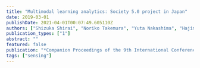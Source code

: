 ```yaml
---
title: "Multimodal learning analytics: Society 5.0 project in Japan"
date: 2019-03-01
publishDate: 2021-04-01T00:07:49.605110Z
authors: ["Shizuka Shirai", "Noriko Takemura", "Yuta Nakashima", "Hajime Nagahara", "Haruo Takemura"]
publication_types: ["1"]
abstract: ""
featured: false
publication: "*Companion Proceedings of the 9th International Conference on Learning Analytics & Knowledge*"
tags: ["sensing"]
---
```


